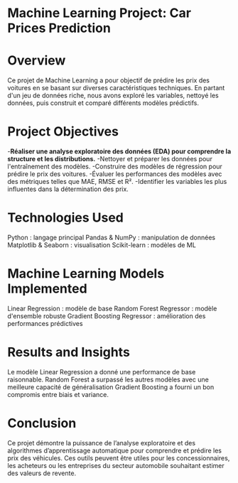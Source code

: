 # Machine Learning Project: Car Prices Prediction

# Overview
Ce projet de Machine Learning a pour objectif de prédire les prix des voitures en se basant sur diverses caractéristiques techniques. En partant d'un jeu de données riche, nous avons exploré les variables, nettoyé les données, puis construit et comparé différents modèles prédictifs.

# Project Objectives
-**Réaliser une analyse exploratoire des données (EDA) pour comprendre la structure et les distributions.**
-Nettoyer et préparer les données pour l'entraînement des modèles.
-Construire des modèles de régression pour prédire le prix des voitures.
-Évaluer les performances des modèles avec des métriques telles que MAE, RMSE et R².
-Identifier les variables les plus influentes dans la détermination des prix.

# Technologies Used
Python : langage principal
Pandas & NumPy : manipulation de données
Matplotlib & Seaborn : visualisation
Scikit-learn : modèles de ML

# Machine Learning Models Implemented
Linear Regression : modèle de base
Random Forest Regressor : modèle d'ensemble robuste
Gradient Boosting Regressor : amélioration des performances prédictives

# Results and Insights
Le modèle Linear Regression a donné une performance de base raisonnable.
Random Forest a surpassé les autres modèles avec une meilleure capacité de généralisation 
Gradient Boosting a fourni un bon compromis entre biais et variance.

# Conclusion
Ce projet démontre la puissance de l’analyse exploratoire et des algorithmes d’apprentissage automatique pour comprendre et prédire les prix des véhicules. Ces outils peuvent être utiles pour les concessionnaires, les acheteurs ou les entreprises du secteur automobile souhaitant estimer des valeurs de revente.
